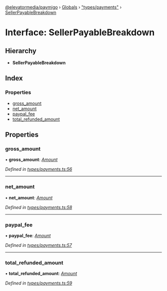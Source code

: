 [@elevatormedia/paymigo](../README.md) › [Globals](../globals.md) › ["types/payments"](../modules/_types_payments_.md) › [SellerPayableBreakdown](_types_payments_.sellerpayablebreakdown.md)

# Interface: SellerPayableBreakdown

## Hierarchy

-   **SellerPayableBreakdown**

## Index

### Properties

-   [gross_amount](_types_payments_.sellerpayablebreakdown.md#gross_amount)
-   [net_amount](_types_payments_.sellerpayablebreakdown.md#net_amount)
-   [paypal_fee](_types_payments_.sellerpayablebreakdown.md#paypal_fee)
-   [total_refunded_amount](_types_payments_.sellerpayablebreakdown.md#total_refunded_amount)

## Properties

### gross_amount

• **gross_amount**: _[Amount](_types_common_.amount.md)_

_Defined in [types/payments.ts:56](https://github.com/ELEVATORmedia/paymigo/blob/0b66b83/src/types/payments.ts#L56)_

---

### net_amount

• **net_amount**: _[Amount](_types_common_.amount.md)_

_Defined in [types/payments.ts:58](https://github.com/ELEVATORmedia/paymigo/blob/0b66b83/src/types/payments.ts#L58)_

---

### paypal_fee

• **paypal_fee**: _[Amount](_types_common_.amount.md)_

_Defined in [types/payments.ts:57](https://github.com/ELEVATORmedia/paymigo/blob/0b66b83/src/types/payments.ts#L57)_

---

### total_refunded_amount

• **total_refunded_amount**: _[Amount](_types_common_.amount.md)_

_Defined in [types/payments.ts:59](https://github.com/ELEVATORmedia/paymigo/blob/0b66b83/src/types/payments.ts#L59)_
